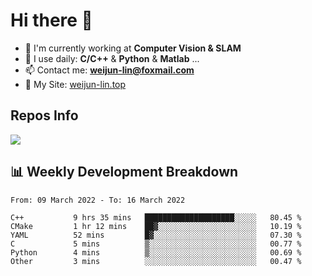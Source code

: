# Hi there 👋

<!--
**Weijun-Lin/Weijun-Lin** is a ✨ _special_ ✨ repository because its `README.md` (this file) appears on your GitHub profile.

Here are some ideas to get you started:

- 🔭 I’m currently working on ...
- 🌱 I’m currently learning ...
- 👯 I’m looking to collaborate on ...
- 🤔 I’m looking for help with ...
- 💬 Ask me about ...
- 📫 How to reach me: ...
- 😄 Pronouns: ...
- ⚡ Fun fact: ...
-->

- 🏢 I'm currently working at **Computer Vision & SLAM**
- 🚀 I use daily: **C/C++** & **Python** & **Matlab** ...
- 📫 Contact me: **weijun-lin@foxmail.com**
- 🔗 My Site: [weijun-lin.top](https://weijun-lin.top/p)

  

## Repos Info
![](https://github-readme-stats.vercel.app/api?username=Weijun-Lin&theme=cobalt)

## 📊 Weekly Development Breakdown

<!--START_SECTION:waka-->

```text
From: 09 March 2022 - To: 16 March 2022

C++           9 hrs 35 mins   ████████████████████░░░░░   80.45 %
CMake         1 hr 12 mins    ██▓░░░░░░░░░░░░░░░░░░░░░░   10.19 %
YAML          52 mins         █▓░░░░░░░░░░░░░░░░░░░░░░░   07.30 %
C             5 mins          ▒░░░░░░░░░░░░░░░░░░░░░░░░   00.77 %
Python        4 mins          ▒░░░░░░░░░░░░░░░░░░░░░░░░   00.69 %
Other         3 mins          ░░░░░░░░░░░░░░░░░░░░░░░░░   00.47 %
```

<!--END_SECTION:waka-->
